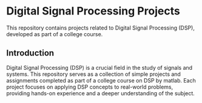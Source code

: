 # Digital Signal Processing Projects

This repository contains projects related to Digital Signal Processing (DSP), developed as part of a college course.

## Introduction

Digital Signal Processing (DSP) is a crucial field in the study of signals and systems. This repository serves as a collection of simple projects and assignments completed as part of a college course on DSP by matlab. Each project focuses on applying DSP concepts to real-world problems, providing hands-on experience and a deeper understanding of the subject.

